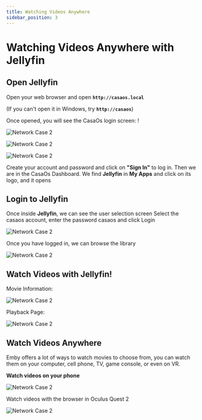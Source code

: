 ```yaml
---
title: Watching Videos Anywhere
sidebar_position: 3
---
```


# Watching Videos Anywhere with Jellyfin

## Open Jellyfin

Open your web browser and open **`http://casaos.local`**

(If you can't open it in Windows, try **`http://casaos`**)

Once opened, you will see the CasaOs login screen: !

<p><img
  src={require('./images/watching-casaos-home-page.png').default}
  alt="Network Case 2"
  style={{
    maxWidth: '80%',
    display: 'block',
    margin: 'auto'
    }}
/></p>

<p><img
  src={require('./images/watching-casaos-create-account.png').default}
  alt="Network Case 2"
  style={{
    maxWidth: '80%',
    display: 'block',
    margin: 'auto'
    }}
/></p>

<p><img
  src={require('./images/watching-casaos-home.png').default}
  alt="Network Case 2"
  style={{
    maxWidth: '80%',
    display: 'block',
    margin: 'auto'
    }}
/></p>

Create your account and password and click on **"Sign In"** to log in.
Then we are in the CasaOs Dashboard.
We find **Jellyfin** in **My Apps** and click on its logo, and it opens

## Login to  Jellyfin

Once inside **Jellyfin**, we can see the user selection screen
Select the casaos account, enter the password casaos
 and click Login

<p><img
  src={require('./images/watching-jellfin-login.jpeg').default}
  alt="Network Case 2"
  style={{
    maxWidth: '80%',
    display: 'block',
    margin: 'auto'
    }}
/></p>


Once you have logged in, we can browse the library

<p><img
  src={require('./images/jellyfin-home.png').default}
  alt="Network Case 2"
  style={{
    maxWidth: '80%',
    display: 'block',
    margin: 'auto'
    }}
/></p>

## Watch Videos with Jellyfin!

Movie Information:

<p><img
  src={require('./images/watching-move-details.png').default}
  alt="Network Case 2"
  style={{
    maxWidth: '80%',
    display: 'block',
    margin: 'auto'
    }}
/></p>

Playback Page:

<p><img
  src={require('./images/watching-move-play.png').default}
  alt="Network Case 2"
  style={{
    maxWidth: '80%',
    display: 'block',
    margin: 'auto'
    }}
/></p>

## Watch Videos Anywhere

Emby offers a lot of ways to watch movies to choose from, you can watch them on your computer, cell phone, TV, game console, or even on VR.

**Watch videos on your phone**

<p><img
  src={require('./images/watching-move-jellfin-phone.png').default}
  alt="Network Case 2"
  style={{
    maxWidth: '50%',
    display: 'block',
    margin: 'auto'
    }}
/></p>

Watch videos with the browser in Oculus Quest 2

<p><img
  src={require('./images/watching-oculus-browser.jpeg').default}
  alt="Network Case 2"
  style={{
    maxWidth: '80%',
    display: 'block',
    margin: 'auto'
    }}
/></p>